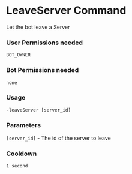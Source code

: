 # LeaveServer Command
Let the bot leave a Server

### User Permissions needed
`BOT_OWNER`

### Bot Permissions needed
`none`

### Usage
`-leaveServer [server_id]`

### Parameters
`[server_id]` - The id of the server to leave

### Cooldown
`1 second`

<CustomLayout/>